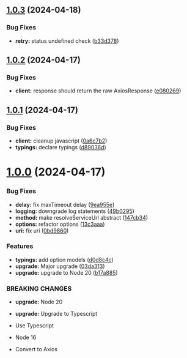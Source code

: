 ## [1.0.3](https://github.com/pa-media-group/service-request-client/compare/v1.0.2...v1.0.3) (2024-04-18)


### Bug Fixes

* **retry:** status undefined check ([b33d378](https://github.com/pa-media-group/service-request-client/commit/b33d3789e8a3dabbbeffbb445d3c6762554418a8))

## [1.0.2](https://github.com/pa-media-group/service-request-client/compare/v1.0.1...v1.0.2) (2024-04-17)


### Bug Fixes

* **client:** response should return the raw AxiosResponse ([e080269](https://github.com/pa-media-group/service-request-client/commit/e080269b8215ce01ad9b62927a22f1eb142304df))

## [1.0.1](https://github.com/pa-media-group/service-request-client/compare/v1.0.0...v1.0.1) (2024-04-17)


### Bug Fixes

* **client:** cleanup javascript ([0a6c7b2](https://github.com/pa-media-group/service-request-client/commit/0a6c7b26116b019fad4bf547dceea825e37d3ba9))
* **typings:** declare typings ([d89036d](https://github.com/pa-media-group/service-request-client/commit/d89036dbfa80faa526e504dc4a61336b9c1495e8))

# [1.0.0](https://github.com/pa-media-group/service-request-client/compare/v0.0.7...v1.0.0) (2024-04-17)


### Bug Fixes

* **delay:** fix maxTimeout delay ([9ea955e](https://github.com/pa-media-group/service-request-client/commit/9ea955eaa18840a5b07009675946c10db61ed296))
* **logging:** downgrade log statements ([49b0295](https://github.com/pa-media-group/service-request-client/commit/49b02954904aac25727f80617aa9bced899140cb))
* **method:** make resolveServiceUrl abstract ([147cb34](https://github.com/pa-media-group/service-request-client/commit/147cb34a845512485ff69c6c055a6de96a693fe4))
* **options:** refactor options ([13c3aaa](https://github.com/pa-media-group/service-request-client/commit/13c3aaa7da39db1bbfa007a322bde9970d035199))
* **uri:** fix uri ([0bd9860](https://github.com/pa-media-group/service-request-client/commit/0bd9860a98ad8bb2cfb56e11648a0d7bcb80b8e4))


### Features

* **typings:** add option models ([d0d8c4c](https://github.com/pa-media-group/service-request-client/commit/d0d8c4cd4242a810fdebc255fdd5f716ec6a6468))
* **upgrade:** Major upgrade ([03da313](https://github.com/pa-media-group/service-request-client/commit/03da31306d45718973a81a689cd99591d6491f1a))
* **upgrade:** upgrade to Node 20 ([b17a885](https://github.com/pa-media-group/service-request-client/commit/b17a88585cc2604c2ee5920657c1a20a9a957e63))


### BREAKING CHANGES

* **upgrade:** Node 20
* **upgrade:** Upgrade to Typescript

* Use Typescript
* Node 16
* Convert to Axios
